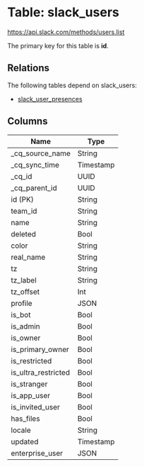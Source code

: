 # Table: slack_users

https://api.slack.com/methods/users.list

The primary key for this table is **id**.

## Relations

The following tables depend on slack_users:
  - [slack_user_presences](slack_user_presences.md)

## Columns

| Name          | Type          |
| ------------- | ------------- |
|_cq_source_name|String|
|_cq_sync_time|Timestamp|
|_cq_id|UUID|
|_cq_parent_id|UUID|
|id (PK)|String|
|team_id|String|
|name|String|
|deleted|Bool|
|color|String|
|real_name|String|
|tz|String|
|tz_label|String|
|tz_offset|Int|
|profile|JSON|
|is_bot|Bool|
|is_admin|Bool|
|is_owner|Bool|
|is_primary_owner|Bool|
|is_restricted|Bool|
|is_ultra_restricted|Bool|
|is_stranger|Bool|
|is_app_user|Bool|
|is_invited_user|Bool|
|has_files|Bool|
|locale|String|
|updated|Timestamp|
|enterprise_user|JSON|
